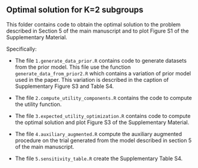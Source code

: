 ## Optimal solution for K=2 subgroups

This folder contains code to obtain the optimal solution to the problem described in Section 5 of the main manuscript and to plot Figure S1 of the Supplementary Material.


Specifically:

* The file `1.generate_data_prior.R` contains code to generate datasets from the prior model. This file use the function `generate_data_from_prior2.R` which contains a variation of prior model used in the paper. This variation is described in the caption of Supplementary Figure S3 and Table S4.

* The file `2.compute_utility_components.R` contains the code to compute the utility function.

* The file `3.expected_utility_optimization.R` contains code to compute the optimal solution and plot Figure S3 of the Supplementary Material.

* The file `4.auxiliary_augmented.R` compute the auxiliary augmented procedure on the trial generated from the model described in section 5 of the main manuscript.

* The file `5.sensitivity_table.R` create the Supplementary Table S4.
